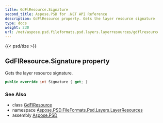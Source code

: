 ```yaml
---
title: GdFlResource.Signature
second_title: Aspose.PSD for .NET API Reference
description: GdFlResource property. Gets the layer resource signature
type: docs
weight: 230
url: /net/aspose.psd.fileformats.psd.layers.layerresources/gdflresource/signature/
---
```

{{< psd/tize >}}
## GdFlResource.Signature property

Gets the layer resource signature.

```csharp
public override int Signature { get; }
```

### See Also

* class [GdFlResource](../)
* namespace [Aspose.PSD.FileFormats.Psd.Layers.LayerResources](../../gdflresource/)
* assembly [Aspose.PSD](../../../)



